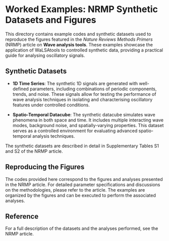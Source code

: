 # Worked Examples: NRMP Synthetic Datasets and Figures

This directory contains example codes and synthetic datasets used to reproduce the figures featured in the *Nature Reviews Methods Primers* (NRMP) article on **Wave analysis tools**. These examples showcase the application of WaLSAtools to controlled synthetic data, providing a practical guide for analysing oscillatory signals.

## Synthetic Datasets

- **1D Time Series**: The synthetic 1D signals are generated with well-defined parameters, including combinations of periodic components, trends, and noise. These signals allow for testing the performance of wave analysis techniques in isolating and characterising oscillatory features under controlled conditions.

- **Spatio-Temporal Datacube**: The synthetic datacube simulates wave phenomena in both space and time. It includes multiple interacting wave modes, background noise, and spatially-varying properties. This dataset serves as a controlled environment for evaluating advanced spatio-temporal analysis techniques.

The synthetic datasets are described in detail in Supplementary Tables S1 and S2 of the NRMP article.

## Reproducing the Figures

The codes provided here correspond to the figures and analyses presented in the NRMP article. For detailed parameter specifications and discussions on the methodologies, please refer to the article. The examples are organized by the figures and can be executed to perform the associated analyses.

## Reference

For a full description of the datasets and the analyses performed, see the NRMP article.
